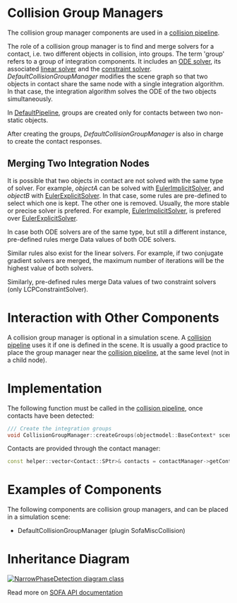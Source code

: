 Collision Group Managers
========================

The collision group manager components are used in a [collision pipeline](../10_Pipelines/10_CollisionPipeline.md).

The role of a collision group manager is to find and merge solvers for a contact, i.e. two different objects in collision, into groups.
The term 'group' refers to a group of integration components.
It includes an [ODE solver](../../../20_Simulation_Principles/40_System_Resolution/10_Integration_Scheme.md), its associated [linear solver](../../../20_Simulation_Principles/40_System_Resolution/20_Linear_Solver.md) and the [constraint solver](../../../20_Simulation_Principles/60_Constraint/20_Lagrange_Constraint.md).
_DefaultCollisionGroupManager_ modifies the scene graph so that two objects in contact share the same node with a single integration algorithm.
In that case, the integration algorithm solves the ODE of the two objects simultaneously.

In [DefaultPipeline](../10_Pipelines/20_DefaultPipeline.md), groups are created only for contacts between two non-static objects.

After creating the groups, _DefaultCollisionGroupManager_ is also in charge to create the contact responses. 

## Merging Two Integration Nodes

It is possible that two objects in contact are not solved with the same type of solver.
For example, _objectA_ can be solved with [EulerImplicitSolver](../../40_IntegrationSchemes/20_EulerImplicitSolver.md), and _objectB_ with [EulerExplicitSolver](../../40_IntegrationSchemes/10_EulerExplicitSolver.md).
In that case, some rules are pre-defined to select which one is kept.
The other one is removed.
Usually, the more stable or precise solver is prefered.
For example, [EulerImplicitSolver](../../40_IntegrationSchemes/20_EulerImplicitSolver.md), is prefered over [EulerExplicitSolver](../../40_IntegrationSchemes/10_EulerExplicitSolver.md).

In case both ODE solvers are of the same type, but still a different instance, pre-defined rules merge Data values of both ODE solvers.

Similar rules also exist for the linear solvers.
For example, if two conjugate gradient solvers are merged, the maximum number of iterations will be the highest value of both solvers.

Similarly, pre-defined rules merge Data values of two constraint solvers (only LCPConstraintSolver).

Interaction with Other Components
==============

A collision group manager is optional in a simulation scene.
A [collision pipeline](../10_Pipelines/10_CollisionPipeline.md) uses it if one is defined in the scene.
It is usually a good practice to place the group manager near the [collision pipeline](../10_Pipelines/10_CollisionPipeline.md), at the same level (not in a child node).

Implementation
==============

The following function must be called in the [collision pipeline](../10_Pipelines/10_CollisionPipeline.md), once contacts have been detected:
```cpp
/// Create the integration groups
void CollisionGroupManager::createGroups(objectmodel::BaseContext* scene, const sofa::helper::vector<Contact::SPtr>& contacts)
```

Contacts are provided through the contact manager:
```cpp
const helper::vector<Contact::SPtr>& contacts = contactManager->getContacts();
```

Examples of Components
======================

The following components are collision group managers, and can be placed in a simulation scene:
- DefaultCollisionGroupManager (plugin SofaMiscCollision)

Inheritance Diagram
===================

<a href="https://www.sofa-framework.org/api/master/sofa/html/classsofa_1_1core_1_1collision_1_1_collision_group_manager.html">
<img src="https://www.sofa-framework.org/api/master/sofa/html/classsofa_1_1core_1_1collision_1_1_collision_group_manager__inherit__graph.png" title="NarrowPhaseDetection diagram class"/>
</a>

Read more on [SOFA API documentation](https://www.sofa-framework.org/api/master/sofa/html/classsofa_1_1core_1_1collision_1_1_collision_group_manager.html)